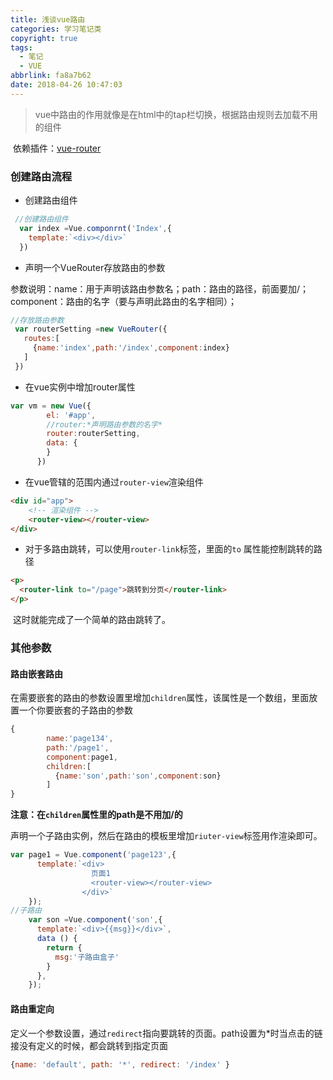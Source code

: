 ```yaml
---
title: 浅谈vue路由
categories: 学习笔记类
copyright: true
tags:
  - 笔记
  - VUE
abbrlink: fa8a7b62
date: 2018-04-26 10:47:03
---
```


> vue中路由的作用就像是在html中的tap栏切换，根据路由规则去加载不用的组件

<!--more-->

​	依赖插件：[vue-router](https://router.vuejs.org/zh-cn/) 

### 创建路由流程

- 创建路由组件

```javascript
 //创建路由组件
  var index =Vue.componrnt('Index',{
    template:`<div></div>`
  })
```

- 声明一个VueRouter存放路由的参数

参数说明：name：用于声明该路由参数名；path：路由的路径，前面要加/；component：路由的名字（要与声明此路由的名字相同）；

```javascript
//存放路由参数
 var routerSetting =new VueRouter({
   routes:[
     {name:'index',path:'/index',component:index}
   ]
 })
```

- 在vue实例中增加router属性

```javascript
var vm = new Vue({
        el: '#app',
        //router:*声明路由参数的名字*
        router:routerSetting,
        data: {
        }
      })
```

- 在vue管辖的范围内通过`router-view`渲染组件

```html
<div id="app">
    <!-- 渲染组件 -->
    <router-view></router-view>
</div>
```

- 对于多路由跳转，可以使用`router-link`标签，里面的`to` 属性能控制跳转的路径

```html
<p>
  <router-link to="/page">跳转到分页</router-link>
</p>
```

​	这时就能完成了一个简单的路由跳转了。

### 其他参数

#### 路由嵌套路由

在需要嵌套的路由的参数设置里增加`children`属性，该属性是一个数组，里面放置一个你要嵌套的子路由的参数

```javascript
{
        name:'page134',
        path:'/page1',
        component:page1,
        children:[
          {name:'son',path:'son',component:son}
        ]
}
```

**注意：在`children`属性里的path是不用加/的**

声明一个子路由实例，然后在路由的模板里增加`riuter-view`标签用作渲染即可。

```javascript
var page1 = Vue.component('page123',{
      template:`<div>
                  页面1
                  <router-view></router-view>
                </div>`
    });
//子路由
    var son =Vue.component('son',{
      template:`<div>{{msg}}</div>`,
      data () {
        return {
          msg:'子路由盒子'
        }
      },
    });
```

#### 路由重定向

定义一个参数设置，通过`redirect`指向要跳转的页面。path设置为*时当点击的链接没有定义的时候，都会跳转到指定页面

```javascript
{name: 'default', path: '*', redirect: '/index' }
```

